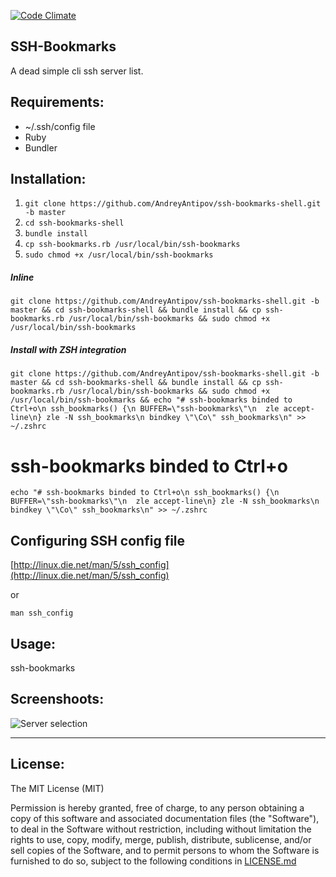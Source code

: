 [![Code Climate](https://codeclimate.com/github/AndreyAntipov/ssh-bookmarks-cli/badges/gpa.svg)](https://codeclimate.com/github/AndreyAntipov/ssh-bookmarks-cli)

## SSH-Bookmarks

A dead simple cli ssh server list.


## Requirements:

- ~/.ssh/config file
- Ruby
- Bundler


## Installation:

1. `git clone https://github.com/AndreyAntipov/ssh-bookmarks-shell.git -b master`
2. `cd ssh-bookmarks-shell`
3. `bundle install`
4. `cp ssh-bookmarks.rb /usr/local/bin/ssh-bookmarks`
5. `sudo chmod +x /usr/local/bin/ssh-bookmarks`

##### Inline

`git clone https://github.com/AndreyAntipov/ssh-bookmarks-shell.git -b master && cd ssh-bookmarks-shell && bundle install && cp ssh-bookmarks.rb /usr/local/bin/ssh-bookmarks && sudo chmod +x /usr/local/bin/ssh-bookmarks`


##### Install with ZSH integration 

`git clone https://github.com/AndreyAntipov/ssh-bookmarks-shell.git -b master && cd ssh-bookmarks-shell && bundle install && cp ssh-bookmarks.rb /usr/local/bin/ssh-bookmarks && sudo chmod +x /usr/local/bin/ssh-bookmarks && echo "# ssh-bookmarks binded to Ctrl+o\n ssh_bookmarks() {\n BUFFER=\"ssh-bookmarks\"\n  zle accept-line\n} zle -N ssh_bookmarks\n bindkey \"\Co\" ssh_bookmarks\n" >> ~/.zshrc`


# ssh-bookmarks binded to Ctrl+o
`echo "# ssh-bookmarks binded to Ctrl+o\n
ssh_bookmarks() {\n
BUFFER=\"ssh-bookmarks\"\n 
zle accept-line\n}
zle -N ssh_bookmarks\n
bindkey \"\Co\" ssh_bookmarks\n" >> ~/.zshrc`



## Configuring SSH config file

[http://linux.die.net/man/5/ssh_config](http://linux.die.net/man/5/ssh_config)

or

`man ssh_config`


## Usage:

ssh-bookmarks


## Screenshoots:

![Server selection](https://raw.githubusercontent.com/AndreyAntipov/ssh-bookmarks-shell/media/screenshoot.png "Server selection")

--- 

## License:

The MIT License (MIT) 

Permission is hereby granted, free of charge, to any person obtaining a copy of this software and associated documentation files (the "Software"), to deal in the Software without restriction, including without limitation the rights to use, copy, modify, merge, publish, distribute, sublicense, and/or sell copies of the Software, and to permit persons to whom the Software is furnished to do so, subject to the following conditions in [LICENSE.md](https://github.com/AndreyAntipov/ssh-bookmarks-shell/blob/master/LICENSE.md)
